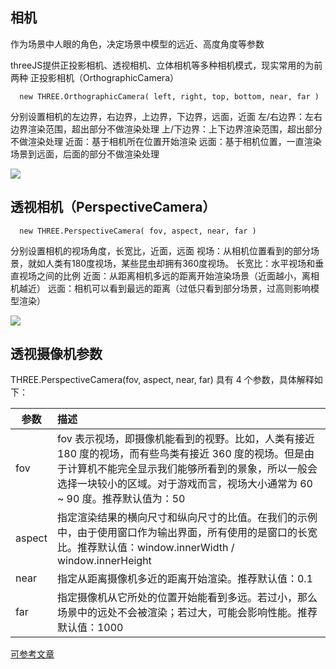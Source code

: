 
## 相机
作为场景中人眼的角色，决定场景中模型的远近、高度角度等参数

threeJS提供正投影相机、透视相机、立体相机等多种相机模式，现实常用的为前两种
正投影相机（OrthographicCamera）

```
  new THREE.OrthographicCamera( left, right, top, bottom, near, far )
```
分别设置相机的左边界，右边界，上边界，下边界，远面，近面
左/右边界：左右边界渲染范围，超出部分不做渲染处理
上/下边界：上下边界渲染范围，超出部分不做渲染处理
近面：基于相机所在位置开始渲染
远面：基于相机位置，一直渲染场景到远面，后面的部分不做渲染处理

![](https://img.alicdn.com/tfs/TB1lnTqbrj1gK0jSZFuXXcrHpXa-800-432.jpg)

## 透视相机（PerspectiveCamera）

```
  new THREE.PerspectiveCamera( fov, aspect, near, far )
```
分别设置相机的视场角度，长宽比，近面，远面
视场：从相机位置看到的部分场景，就如人类有180度视场，某些昆虫却拥有360度视场。
长宽比：水平视场和垂直视场之间的比例
近面：从距离相机多远的距离开始渲染场景（近面越小，离相机越近）
远面：相机可以看到最远的距离（过低只看到部分场景，过高则影响模型渲染）

![](https://img.alicdn.com/tfs/TB1HrjnbpY7gK0jSZKzXXaikpXa-800-386.jpg)


## 透视摄像机参数

THREE.PerspectiveCamera(fov, aspect, near, far) 具有 4 个参数，具体解释如下：

  | 参数        | 描述           |
  | ------------- |:-------------|
  | fov      | fov 表示视场，即摄像机能看到的视野。比如，人类有接近 180 度的视场，而有些鸟类有接近 360 度的视场。但是由于计算机不能完全显示我们能够所看到的景象，所以一般会选择一块较小的区域。对于游戏而言，视场大小通常为 60 ~ 90 度。推荐默认值为：50 |
  | aspect      | 指定渲染结果的横向尺寸和纵向尺寸的比值。在我们的示例中，由于使用窗口作为输出界面，所有使用的是窗口的长宽比。推荐默认值：window.innerWidth / window.innerHeight      |
  | near | 指定从距离摄像机多近的距离开始渲染。推荐默认值：0.1      |
  | far | 指定摄像机从它所处的位置开始能看到多远。若过小，那么场景中的远处不会被渲染；若过大，可能会影响性能。推荐默认值：1000      |


[可参考文章](https://blog.csdn.net/qq_31976161/article/details/84166746)
